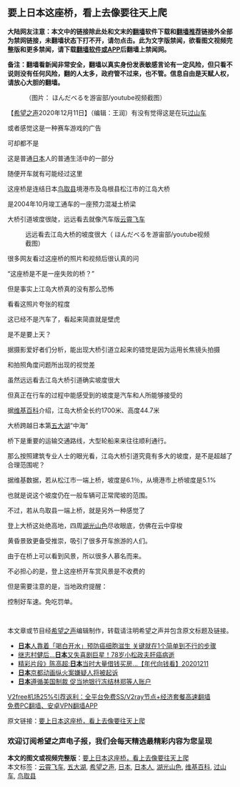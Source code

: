  <h2>要上日本这座桥，看上去像要往天上爬</h2> <p class="notice"><b>大陆网友注意：本文中的链接除此处和文末的<a href="https://github.com/bannedbook/fanqiang" >翻墙</a>软件下载和<a href="https://github.com/killgcd/justmysocks/blob/master/README.md">翻墙推荐</a>链接外全部为禁网链接，未翻墙状态下打不开，请勿点击。此为文字版禁闻，欲看图文视频完整版和更多禁闻，请下载<a href="https://github.com/bannedbook/fanqiang">翻墙软件或APP</a>后翻墙上禁闻网。</p><p>备注：翻墙看新闻非常安全，翻墙以真实身份发表敏感言论有一定风险，但只看不说则没有任何风险，翻的人太多，政府管不过来，也不管。信息自由是天赋人权，请放心大胆的翻墙。</b></p>  <div class="entry"> <figure><figcaption>（图片： ほんだべるを游宙部/youtube视频截图）</figcaption></figure> <p>【<span class='wp_keywordlink_affiliate'><a href="https://www.soundofhope.org" title="希望之声" target="_blank">希望之声</a></span>2020年12月11日】（编辑：王润）有没有觉得这是在玩<a href="https://www.bannedbook.org/bnews/tag/%E8%BF%87%E5%B1%B1%E8%BD%A6/" class="st_tag internal_tag" rel="tag" title="标签 过山车 下的日志">过山车</a></p> <p>或者感觉这是一种赛车游戏的广告</p> <p>可却都不是</p> <p>这是普通<a href="https://www.bannedbook.org/bnews/tag/%e6%97%a5%e6%9c%ac/" class="st_tag internal_tag" rel="tag" title="标签 日本 下的日志">日本</a>人的普通生活中的一部分</p> <p>随便开车就有可能经过这里</p> <p>这座桥是连结日本<a href="https://www.bannedbook.org/bnews/tag/%E9%B8%9F%E5%8F%96%E5%8E%BF/" class="st_tag internal_tag" rel="tag" title="标签 鸟取县 下的日志">鸟取县</a>境港市及岛根县松江市的江岛大桥</p> <p>是2004年10月竣工通车的一座预力混凝土桥梁</p> <p>大桥引道坡度很陡，远远看去就像汽车版<a href="https://www.bannedbook.org/bnews/tag/%e4%ba%91%e9%9c%84%e9%a3%9e%e8%bd%a6/" class="st_tag internal_tag" rel="tag" title="标签 云霄飞车 下的日志">云霄飞车</a></p> <figure><figcaption> 远远看去江岛大桥的坡度很大（ ほんだべるを游宙部/youtube视频截图）</figcaption></figure> <p>很多网友看过这座桥的照片和视频后很认真的问</p>  <p>“这座桥是不是一座失败的桥？”</p> <p>但是事实上江岛大桥真的没有那么恐怖</p> <p>看看这照片夸张的程度</p> <p>这已经不是汽车了，看起来简直就是壁虎</p> <p>是不是要上天？</p> <p></p> <p>据摄影爱好者们分析，能出现大桥引道立起来的错觉是因为运用长焦镜头拍摄</p> <p>和拍照角度问题所出现的视觉差</p> <p>虽然远远看去江岛大桥引道确实坡度很大</p>  <p>但真正在行车的过程中能感受到的坡度是汽车和人所能够接受的</p> <p></p> <p>据<a href="https://www.bannedbook.org/bnews/tag/%e7%bb%b4%e5%9f%ba%e7%99%be%e7%a7%91/" class="st_tag internal_tag" rel="tag" title="标签 维基百科 下的日志">维基百科</a>介绍，江岛大桥全长约1700米、高度44.7米</p> <p>大桥跨越日本第<a href="https://www.bannedbook.org/bnews/tag/%E4%BA%94%E5%A4%A7%E6%B9%96/" class="st_tag internal_tag" rel="tag" title="标签 五大湖 下的日志">五大湖</a>“中海”</p> <p>桥下是重要的运输交通路线，大型轮船来来往往顺利通行。</p> <p></p> <p>那么按照建筑专业人士的眼光看，江岛大桥引道究竟有多大的坡度，是不是超越了合理范围呢？</p> <p>据维基数据，若从松江市一端上桥，坡度是6.1％，从境港市上桥坡度是5.1%</p> <p>也就是说这个坡度仍在一般车辆可正常爬坡的范围。</p>  <p>不过，若从鸟取县一端上桥，就是另外一种感觉了</p> <p>登上大桥这处绝高地，四周<a href="https://www.bannedbook.org/bnews/tag/%E6%B9%96%E5%85%89%E5%B1%B1%E8%89%B2/" class="st_tag internal_tag" rel="tag" title="标签 湖光山色 下的日志">湖光山色</a>尽收眼底，仿佛在云中穿梭</p> <p>黄昏景致更备受推崇，吸引了很多开车旅游的人们。</p> <p>由于在桥上可以看到风景，所以很多人慕名而来。</p> <p>不必担心的是，登上这座桥开车赏风景是不收费的</p> <p>但是需要注意的是，当地政府提醒：</p> <p>控制好车速。免吃罚单。</p> <p></p> <p> </p>  <p>本文章或节目经<a href="https://www.bannedbook.org/bnews/tag/%e5%b8%8c%e6%9c%9b%e4%b9%8b%e5%a3%b0/" class="st_tag internal_tag" rel="tag" title="标签 希望之声 下的日志">希望之声</a>编辑制作，转载请注明希望之声并包含原文标题及链接。</p> <ul class='op-related-articles' title='相关阅读'> <li><a href='https://www.bannedbook.org/bnews/health/20201212/1446319.html' target='_blank'><b>日本</b>人靠着「喝白开水」预防癌细胞滋生 关键就在1个简单到不行的步骤</a></li> <li><a href='https://www.bannedbook.org/bnews/yule/20201212/1446265.html' target='_blank'>继志村健后…<b>日本</b>又失喜剧巨星！78岁小松政夫肝癌病逝</a></li> <li><a href='https://www.bannedbook.org/bnews/taiwannews/20201211/1446001.html' target='_blank'>精彩片段》陈高超:<b>日本</b>当时大量借钱买房...【年代向钱看】20201211</a></li> <li><a href='https://www.bannedbook.org/bnews/baitai/20201211/1445908.html' target='_blank'><b>日本</b>京都动画纵火案嫌疑人将被起诉</a></li> <li><a href='https://www.bannedbook.org/bnews/cnnews/hknews/20201210/1445441.html' target='_blank'><b>日本</b>遵循美国制裁 促当地银行冻结林郑等人账户</a></li> </ul> <p class="texttj"> <a href="https://www.bannedbook.org/forum23/topic22702.html" target="_blank">V2free机场25%引荐返利：全平台免费SS/V2ray节点+经济套餐高速翻墙</a><br/> <a href="https://github.com/bannedbook/fanqiang/wiki/%E7%A6%81%E9%97%BB%E7%BD%91%E5%AE%89%E5%8D%93%E7%BF%BB%E5%A2%99%E6%96%B0%E9%97%BBAPP" target="_blank">免费PC翻墙、安卓VPN翻墙APP</a></p><p>原文链接：<a class="src_link"  href="https://www.soundofhope.org/post/296120" target="_blank">要上日本这座桥，看上去像要往天上爬</a></p> <h3>欢迎订阅希望之声电子报，我们会每天精选最精彩内容为您呈现</h3> </p><a name='sharetosocial'></a>       <div><b>本文的图文或视频完整版</b>：<a href='https://www.bannedbook.org/bnews/comments/20201212/1446391.html'>要上日本这座桥，看上去像要往天上爬</a></div>  </div><!--END ENTRY--> <div class="postfooter"> <div>本文标签：<a href="https://www.bannedbook.org/bnews/tag/%e4%ba%91%e9%9c%84%e9%a3%9e%e8%bd%a6/" rel="tag">云霄飞车</a>, <a href="https://www.bannedbook.org/bnews/tag/%E4%BA%94%E5%A4%A7%E6%B9%96/" rel="tag">五大湖</a>, <a href="https://www.bannedbook.org/bnews/tag/%e5%b8%8c%e6%9c%9b%e4%b9%8b%e5%a3%b0/" rel="tag">希望之声</a>, <a href="https://www.bannedbook.org/bnews/tag/%e6%97%a5%e6%9c%ac/" rel="tag">日本</a>, <a href="https://www.bannedbook.org/bnews/tag/%e6%97%a5%e6%9c%ac%e4%ba%ba/" rel="tag">日本人</a>, <a href="https://www.bannedbook.org/bnews/tag/%E6%B9%96%E5%85%89%E5%B1%B1%E8%89%B2/" rel="tag">湖光山色</a>, <a href="https://www.bannedbook.org/bnews/tag/%e7%bb%b4%e5%9f%ba%e7%99%be%e7%a7%91/" rel="tag">维基百科</a>, <a href="https://www.bannedbook.org/bnews/tag/%E8%BF%87%E5%B1%B1%E8%BD%A6/" rel="tag">过山车</a>, <a href="https://www.bannedbook.org/bnews/tag/%E9%B8%9F%E5%8F%96%E5%8E%BF/" rel="tag">鸟取县</a></div>  </div><!--END POSTFOOTER--> 
